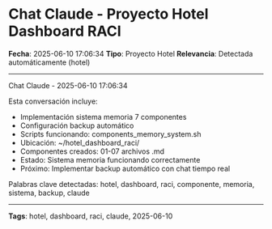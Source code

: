 # Chat Claude - Proyecto Hotel Dashboard RACI
**Fecha**: 2025-06-10 17:06:34
**Tipo**: Proyecto Hotel
**Relevancia**: Detectada automáticamente (hotel)

---

Chat Claude - 2025-06-10 17:06:34

Esta conversación incluye:
- Implementación sistema memoria 7 componentes
- Configuración backup automático
- Scripts funcionando: components_memory_system.sh
- Ubicación: ~/hotel_dashboard_raci/
- Componentes creados: 01-07 archivos .md
- Estado: Sistema memoria funcionando correctamente
- Próximo: Implementar backup automático con chat tiempo real

Palabras clave detectadas: hotel, dashboard, raci, componente, memoria, sistema, backup, claude

---

**Tags**: hotel, dashboard, raci, claude, 2025-06-10
